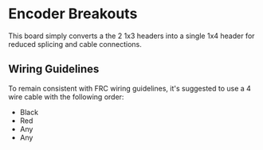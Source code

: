 # Encoder Breakouts
This board simply converts a the 2 1x3 headers into a single 1x4 header for reduced splicing and cable connections. 

## Wiring Guidelines
To remain consistent with FRC wiring guidelines, it's suggested to use a 4 wire cable with the following order:

- Black
- Red
- Any
- Any

